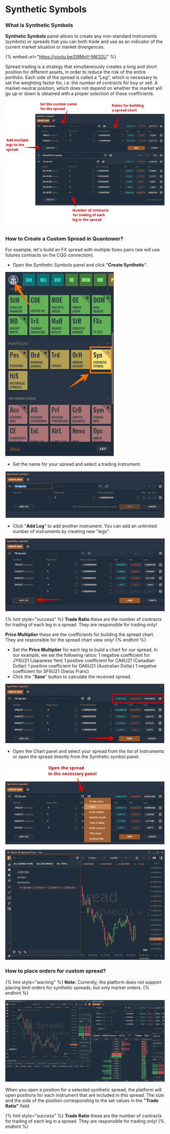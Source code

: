 # Synthetic Symbols

### What is Synthetic Symbols

**Synthetic Symbols** panel allows to create any non-standard instruments \(symbols\) or spreads that you can both trade and use as an indicator of the current market situation or market divergences.

{% embed url="https://youtu.be/D9MqY-M632U" %}

Spread trading is a strategy that simultaneously creates a long and short position for different assets, in order to reduce the risk of the entire portfolio. Each side of the spread is called a "Leg", which is necessary to set the weighting factor for, i.e. the number of contracts for buy or sell. A market-neutral position, which does not depend on whether the market will go up or down is obtained with a proper selection of these coefficients.

![General view of Synthetic Symbols in Quantower platform](../.gitbook/assets/synthetic-symbol-2021-06-21-18.53.16.png)

### How to Create a Custom Spread in Quantower?

For example, let's build an FX spread with multiple forex pairs \(we will use futures contracts on the CQG connection\).

* Open the Synthetic Symbols panel and click "**Create Synthetic**".

![](../.gitbook/assets/image%20%28245%29.png)

* Set the name for your spread and select a trading instrument.

![](../.gitbook/assets/image%20%28259%29.png)

* Click "**Add Leg**" to add another instrument. You can add an unlimited number of instruments by creating new "legs"

![Click &quot;Add Leg&quot; to add another instrument for Synthetic symbol](../.gitbook/assets/image%20%28263%29.png)

{% hint style="success" %}
**Trade Ratio** these are the number of contracts for trading of each leg in a spread. They are responsible for trading only!

**Price Multiplier** these are the coefficients for building the spread chart. They are responsible for the spread chart view only!
{% endhint %}

* Set the **Price Multiplier** for each leg to build a chart for our spread. In our example, we set the following ratios:   1 negative coefficient for JY6U21 \(Japanese Yen\)    1 positive coefficient for CA6U21 \(Canadian Dollar\)   1 positive coefficient for DA6U21 \(Australian Dollar\)   1 negative coefficient for SF6U21 \(Swiss Franc\) 
* Click the "**Save**" button to calculate the received spread.

![](../.gitbook/assets/image%20%28261%29.png)

* Open the Chart panel and select your spread from the list of instruments or open the spread directly from the Synthetic symbol panel.

![Open the spread in the desired panel](../.gitbook/assets/image%20%28255%29.png)

![FX Spread of multiple forex pairs](../.gitbook/assets/image%20%28256%29.png)

### How to place orders for custom spread?

{% hint style="warning" %}
**Note:** Currently, the platform does not support placing limit orders for synthetic spreads, but only market orders.
{% endhint %}

![](../.gitbook/assets/synthetic-placing-orders.gif)

When you open a position for a selected synthetic spread, the platform will open positions for each instrument that are included in this spread. The size and the side of the position corresponding to the set values in the **"Trade Ratio"** field.

{% hint style="success" %}
**Trade Ratio** these are the number of contracts for trading of each leg in a spread. They are responsible for trading only!
{% endhint %}



